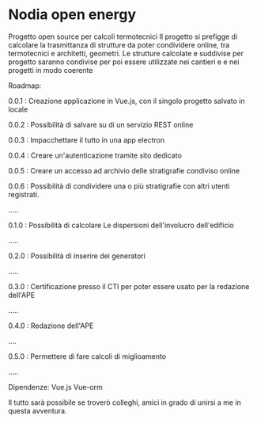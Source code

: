# Nodia open energy
Progetto open source per calcoli termotecnici
Il progetto si prefigge di calcolare la trasmittanza di strutture da poter condividere online, tra termotecnici e architetti, geometri.
Le strutture calcolate e suddivise per progetto saranno condivise per poi essere utilizzate nei cantieri e e nei progetti in modo coerente

Roadmap:

0.0.1 : Creazione applicazione in Vue.js, con il singolo progetto salvato in locale

0.0.2 : Possibilità di salvare su di un servizio REST online

0.0.3 : Impacchettare il tutto in una app electron

0.0.4 : Creare un'autenticazione tramite sito dedicato

0.0.5 : Creare un accesso ad archivio delle stratigrafie condiviso online

0.0.6 : Possibilità di condividere una o più stratigrafie con altri utenti registrati.

.....

0.1.0 : Possibilità di calcolare Le dispersioni dell'involucro dell'edificio

.....

0.2.0 : Possibilità di inserire dei generatori

.....

0.3.0 : Certificazione presso il CTI per poter essere usato per la redazione dell'APE

.....

0.4.0 : Redazione dell'APE

....

0.5.0 : Permettere di fare calcoli di miglioamento

.....


Dipendenze:
Vue.js
Vue-orm

Il tutto sarà possibile se troverò colleghi, amici in grado di unirsi a me in questa avventura.
